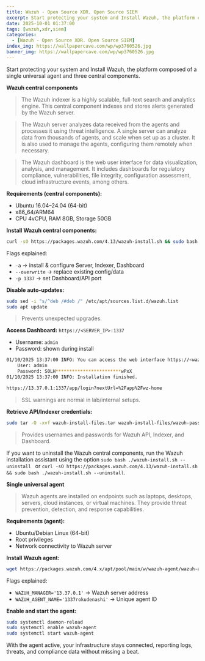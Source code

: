```yaml
---
title: Wazuh - Open Source XDR. Open Source SIEM
excerpt: Start protecting your system and Install Wazuh, the platform composed of a single universal agent and three central components.
date: 2025-10-01 01:37:00
tags: [wazuh,xdr,siem]
categories:
  - [Wazuh - Open Source XDR. Open Source SIEM]
index_img: https://wallpapercave.com/wp/wp3760526.jpg
banner_img: https://wallpapercave.com/wp/wp3760526.jpg
---
```


Start protecting your system and Install Wazuh, the platform composed of a single universal agent and three central components.

**Wazuh central components**
>The Wazuh indexer is a highly scalable, full-text search and analytics engine.
This central component indexes and stores alerts generated by the Wazuh server.

>The Wazuh server analyzes data received from the agents and processes it using threat intelligence.
A single server can analyze data from thousands of agents, and scale when set up as a cluster. It is also used to manage the agents, configuring them remotely when necessary.

>The Wazuh dashboard is the web user interface for data visualization, analysis, and management.
It includes dashboards for regulatory compliance, vulnerabilities, file integrity, configuration assessment, cloud infrastructure events, among others.

**Requirements (central components):**

* Ubuntu 16.04–24.04 (64-bit)
* x86\_64/ARM64
* CPU 4vCPU, RAM 8GB, Storage 50GB

**Install Wazuh central components:**

```bash
curl -sO https://packages.wazuh.com/4.13/wazuh-install.sh && sudo bash ./wazuh-install.sh -a --overwrite -p 1337
```

Flags explained:

* `-a` → install & configure Server, Indexer, Dashboard
* `--overwrite` → replace existing config/data
* `-p 1337` → set Dashboard/API port

**Disable auto-updates:**

```bash
sudo sed -i "s/^deb /#deb /" /etc/apt/sources.list.d/wazuh.list
sudo apt update
```

> Prevents unexpected upgrades.

**Access Dashboard:** `https://<SERVER_IP>:1337`

* Username: `admin`
* Password: shown during install

```bash
01/10/2025 13:37:00 INFO: You can access the web interface https://<wazuh-dashboard-ip>:1337
    User: admin
    Password: S0LH************************wPxX
01/10/2025 13:37:00 INFO: Installation finished.

https://13.37.0.1:1337/app/login?nextUrl=%2Fapp%2Fwz-home
```

> SSL warnings are normal in lab/internal setups.

**Retrieve API/Indexer credentials:**

```bash
sudo tar -O -xvf wazuh-install-files.tar wazuh-install-files/wazuh-passwords.txt
```

> Provides usernames and passwords for Wazuh API, Indexer, and Dashboard.

If you want to uninstall the Wazuh central components, run the Wazuh installation assistant using the option `sudo bash ./wazuh-install.sh --uninstall
` or `curl -sO https://packages.wazuh.com/4.13/wazuh-install.sh && sudo bash ./wazuh-install.sh --uninstall`.

**Single universal agent**
>Wazuh agents are installed on endpoints such as laptops, desktops, servers, cloud instances, or virtual machines. They provide threat prevention, detection, and response capabilities.

**Requirements (agent):**

* Ubuntu/Debian Linux (64-bit)
* Root privileges
* Network connectivity to Wazuh server

**Install Wazuh agent:**

```bash
wget https://packages.wazuh.com/4.x/apt/pool/main/w/wazuh-agent/wazuh-agent_4.13.1-1_amd64.deb && sudo WAZUH_MANAGER='13.37.0.1' WAZUH_AGENT_NAME='1337rokudenashi' dpkg -i ./wazuh-agent_4.13.1-1_amd64.deb
```

Flags explained:

* `WAZUH_MANAGER='13.37.0.1'` → Wazuh server address
* `WAZUH_AGENT_NAME='1337rokudenashi'` → Unique agent ID

**Enable and start the agent:**

```bash
sudo systemctl daemon-reload
sudo systemctl enable wazuh-agent
sudo systemctl start wazuh-agent
```

With the agent active, your infrastructure stays connected, reporting logs, threats, and compliance data without missing a beat.
